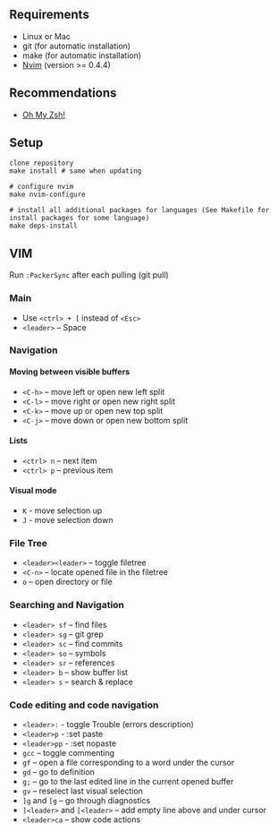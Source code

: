 ## Requirements

* Linux or Mac
* git (for automatic installation)
* make (for automatic installation)
* [Nvim](https://github.com/neovim/neovim/wiki/Installing-Neovim) (version >= 0.4.4)

## Recommendations

* [Oh My Zsh!](https://github.com/ohmyzsh/ohmyzsh)

## Setup

```
clone repository
make install # same when updating

# configure nvim
make nvim-configure

# install all additional packages for languages (See Makefile for install packages for some language)
make deps-install
```

## VIM

Run `:PackerSync` after each pulling (git pull)

### Main

* Use `<ctrl> + [` instead of `<Esc>`
* `<leader>` – Space

### Navigation

#### Moving between visible buffers

* `<C-h>` – move left or open new left split
* `<C-l>` – move right or open new right split
* `<C-k>` – move up or open new top split
* `<C-j>` – move down or open new bottom split

#### Lists

* `<ctrl> n` – next item
* `<ctrl> p` – previous item

#### Visual mode

* `K` - move selection up
* `J` - move selection down

### File Tree

* `<leader><leader>` – toggle filetree
* `<C-n>` – locate opened file in the filetree
* `o` – open directory or file

### Searching and Navigation

* `<leader> sf` – find files
* `<leader> sg` – git grep
* `<leader> sc` – find commits
* `<leader> so` – symbols
* `<leader> sr` – references
* `<leader> b` – show buffer list
* `<leader> s` – search & replace

### Code editing and code navigation

* `<leader>:` - toggle Trouble (errors description)
* `<leader>p` - :set paste
* `<leader>pp` - :set nopaste
* `gcc` – toggle commenting
* `gf` – open a file corresponding to a word under the cursor
* `gd` – go to definition
* `g;` – go to the last edited line in the current opened buffer
* `gv` – reselect last visual selection
* `]g` and `[g` – go through diagnostics
* `]<leader>` and `[<leader>` – add empty line above and under cursor
* `<leader>ca` – show code actions
